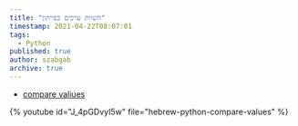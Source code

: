 ```yaml
---
title: "השוות ערכים בפייתון"
timestamp: 2021-04-22T08:07:01
tags:
  - Python
published: true
author: szabgab
archive: true
---
```



* [compare valiues](https://code-maven.com/slides/python-programming/comparision-operators)

{% youtube id="J_4pGDvyI5w" file="hebrew-python-compare-values" %}

